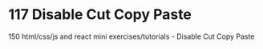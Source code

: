 # 117 Disable Cut Copy Paste
 150 html/css/js and react mini exercises/tutorials - Disable Cut Copy Paste
